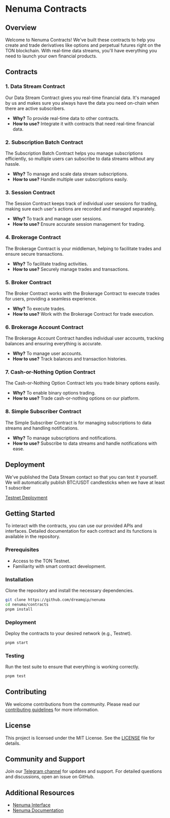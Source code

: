 # Nenuma Contracts

## Overview
Welcome to Nenuma Contracts! We've built these contracts to help you create and trade derivatives like options and perpetual futures right on the TON blockchain. With real-time data streams, you'll have everything you need to launch your own financial products.

## Contracts

### 1. Data Stream Contract
Our Data Stream Contract gives you real-time financial data. It's managed by us and makes sure you always have the data you need on-chain when there are active subscribers.

- **Why?** To provide real-time data to other contracts.
- **How to use?** Integrate it with contracts that need real-time financial data.

### 2. Subscription Batch Contract
The Subscription Batch Contract helps you manage subscriptions efficiently, so multiple users can subscribe to data streams without any hassle.

- **Why?** To manage and scale data stream subscriptions.
- **How to use?** Handle multiple user subscriptions easily.

### 3. Session Contract
The Session Contract keeps track of individual user sessions for trading, making sure each user's actions are recorded and managed separately.

- **Why?** To track and manage user sessions.
- **How to use?** Ensure accurate session management for trading.

### 4. Brokerage Contract
The Brokerage Contract is your middleman, helping to facilitate trades and ensure secure transactions.

- **Why?** To facilitate trading activities.
- **How to use?** Securely manage trades and transactions.

### 5. Broker Contract
The Broker Contract works with the Brokerage Contract to execute trades for users, providing a seamless experience.

- **Why?** To execute trades.
- **How to use?** Work with the Brokerage Contract for trade execution.

### 6. Brokerage Account Contract
The Brokerage Account Contract handles individual user accounts, tracking balances and ensuring everything is accurate.

- **Why?** To manage user accounts.
- **How to use?** Track balances and transaction histories.

### 7. Cash-or-Nothing Option Contract
The Cash-or-Nothing Option Contract lets you trade binary options easily.

- **Why?** To enable binary options trading.
- **How to use?** Trade cash-or-nothing options on our platform.

### 8. Simple Subscriber Contract
The Simple Subscriber Contract is for managing subscriptions to data streams and handling notifications.

- **Why?** To manage subscriptions and notifications.
- **How to use?** Subscribe to data streams and handle notifications with ease.


## Deployment
We've published the Data Stream contact so that you can test it yourself. We will automatically publish BTC/USDT candlesticks when we have at least 1 subscriber  

[Testnet Deployment](https://testnet.tonviewer.com/kQDZnFY0yew3AcB0pk0H0CL5L2kclQXH0VHO_cWyfdOQ0SEp)

## Getting Started
To interact with the contracts, you can use our provided APIs and interfaces. Detailed documentation for each contract and its functions is available in the repository.

### Prerequisites
- Access to the TON Testnet.
- Familiarity with smart contract development.

### Installation
Clone the repository and install the necessary dependencies.

```bash
git clone https://github.com/dreamqip/nenuma
cd nenuma/contracts
pnpm install
```

### Deployment
Deploy the contracts to your desired network (e.g., Testnet).

```bash
pnpm start
```

### Testing
Run the test suite to ensure that everything is working correctly.

```bash
pnpm test
```

## Contributing
We welcome contributions from the community. Please read our [contributing guidelines](CONTRIBUTING.md) for more information.

## License
This project is licensed under the MIT License. See the [LICENSE](LICENSE) file for details.

## Community and Support
Join our [Telegram channel](https://t.me/NenumaCommunity) for updates and support. For detailed questions and discussions, open an issue on GitHub.

## Additional Resources
- [Nenuma Interface](https://github.com/dreamqip/nenuma-interface)
- [Nenuma Documentation](https://nenuma.telegram-mini-apps.manuvantara.com/docs)
```
